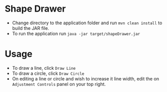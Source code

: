 # Shape Drawer

- Change directory to the application folder and run `mvn clean install` to build the JAR file.
- To run the application run `java -jar target/shapeDrawer.jar`

# Usage
- To draw a line, click `Draw Line` 
- To draw a circle, click `Draw Circle` 
- On editing a line or circle and wish to increase it line width, edit the on `Adjustment Controls` panel on your top right.
